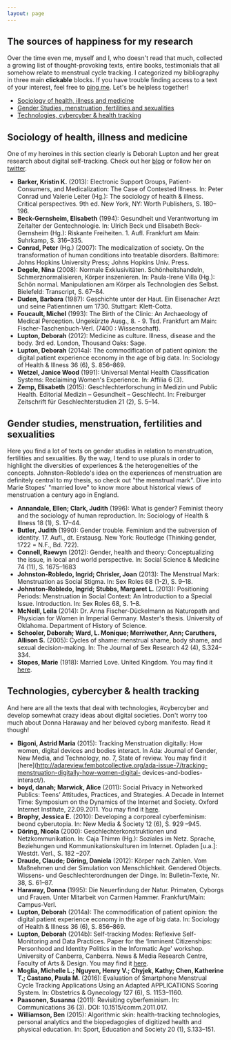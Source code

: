 ```yaml
---
layout: page
---
```


## The sources of happiness for my research

Over the time even me, myself and I, who doesn't read that much, collected a growing list of thought-provoking texts, entire books, testimonials that all somehow relate to menstrual cycle tracking. I categorized my bibliography in three main **clickable** blocks. If you have trouble finding access to a text of your interest, feel free to [ping me](mailto:marie@heartofcode.org). Let's be helpless together!

* [Sociology of health, illness and medicine](#him)
* [Gender Studies, menstruation, fertilities and sexualities](#gmf)
* [Technologies, cybercyber & health tracking](#tcc)

## <a name="him"></a>Sociology of health, illness and medicine

One of my heroines in this section clearly is Deborah Lupton and her great research about digital self-tracking. Check out her [blog](https://simplysociology.wordpress.com/) or follow her on [twitter](https://twitter.com/DALupton).

*   **Barker, Kristin K.** (2013): Electronic Support Groups, Patient-Consumers, and Medicalization: The Case of Contested Illness. In: Peter Conrad und Valerie Leiter (Hg.): The sociology of health & illness. Critical perspectives. 9th ed. New York, NY: Worth Publishers, S. 180–196.   
*   **Beck-Gernsheim, Elisabeth** (1994): Gesundheit und Verantwortung im Zeitalter der Gentechnologie. In: Ulrich
Beck und Elisabeth Beck-Gernsheim (Hg.): Riskante Freiheiten. 1. Aufl. Frankfurt am Main:
Suhrkamp, S. 316–335.
*   **Conrad, Peter** (Hg.) (2007): The medicalization of society. On the transformation of human conditions into treatable disorders. Baltimore: Johns Hopkins University Press; Johns Hopkins Univ. Press.
*   **Degele, Nina** (2008): Normale Exklusivitäten. Schönheitshandeln, Schmerznormalisieren, Körper inszenieren. In: Paula-Irene Villa (Hg.): Schön normal. Manipulationen am Körper als Technologien des Selbst.
Bielefeld: Transcript, S. 67–84.
*   **Duden, Barbara** (1987): Geschichte unter der Haut. Ein Eisenacher Arzt und seine Patientinnen um 1730. Stuttgart: Klett-Cotta.
*   **Foucault, Michel** (1993): The Birth of the Clinic: An Archaeology of Medical Perception. Ungekürzte Ausg., 8. - 9. Tsd. Frankfurt am Main: Fischer-Taschenbuch-Verl. (7400 : Wissenschaft).
*   **Lupton, Deborah** (2012): Medicine as culture. Illness, disease and the body. 3rd ed. London, Thousand Oaks: Sage.
*   **Lupton, Deborah** (2014a): The commodification of patient opinion: the digital patient experience economy in the age of big data. In: Sociology of Health & Illness 36 (6), S. 856–869.
*   **Wetzel, Janice Wood** (1991): Universal Mental Health Classification Systems: Reclaiming Women's Experience. In: Affilia 6 (3).
*   **Zemp, Elisabeth** (2015): Geschlechterforschung in Medizin und Public Health. Editorial Medizin – Gesundheit – Geschlecht. In: Freiburger Zeitschrift für Geschlechterstudien 21 (2), S. 5–14.  

## <a name="gmf"></a>Gender studies, menstruation, fertilities and sexualities

Here you find a lot of texts on gender studies in relation to menstruation, fertilities and sexualities. By the way, I tend to use plurals in order to highlight the diversities of experiences & the heterogeneities of the concepts. Johnston-Robledo's idea on the experiences of  menstruation are definitely central to my thesis, so check out "the menstrual mark". Dive into Marie Stopes' "married love" to know more about historical views of menstruation a century ago in England.

*   **Annandale, Ellen; Clark, Judith** (1996): What is gender? Feminist theory and the sociology of human reproduction. In: Sociology of Health & Illness 18 (1), S. 17–44.
*   **Butler, Judith** (1990): Gender trouble. Feminism and the subversion of identity. 17. Aufl., dt. Erstausg. New York: Routledge (Thinking gender, 1722 = N.F., Bd. 722).
*   **Connell, Raewyn** (2012): Gender, health and theory: Conceptualizing the issue, in local and world perspective. In: Social Science & Medicine 74 (11), S. 1675–1683
*   **Johnston-Robledo, Ingrid; Chrisler, Joan** (2013): The Menstrual Mark: Menstruation as Social Stigma. In: Sex Roles 68 (1-2), S. 9–18.
*   **Johnston-Robledo, Ingrid; Stubbs, Margaret L.** (2013): Positioning Periods: Menstruation in Social Context: An Introduction to a Special Issue. Introduction. In: Sex Roles 68, S. 1–8.
*   **McNeill, Leila** (2014): Dr. Anna Fischer-Dückelmann as Naturopath and Physician for Women in Imperial Germany. Master's thesis. University of Oklahoma. Department of History of Science.
*   **Schooler, Deborah; Ward, L. Monique; Merriwether, Ann; Caruthers, Allison S.** (2005): Cycles of shame: menstrual shame, body shame, and sexual decision-making. In: The Journal of Sex Research 42 (4), S.324–334.
*   **Stopes, Marie** (1918): Married Love. United Kingdom. You may find it [here](http://www.digital.library.upenn.edu/women/stopes/married/1918.html).

## <a name="tcc"></a>Technologies, cybercyber & health tracking

And here are all the texts that deal with technologies, #cybercyber and develop somewhat crazy ideas about digital societies. Don't worry too much about Donna Haraway and her beloved cyborg manifesto. Read it though!

*   **Bigoni, Astrid Maria** (2015): Tracking Menstruation digitally: How women, digital devices and bodies interact. In Ada: Journal of Gender, New Media, and Technology, no. 7, State of review. You may find it [here](http://adareview.fembotcollective.org/ada-issue-7/tracking-menstruation-digitally-how-women-digital-
devices-and-bodies-interact/).
*   **boyd, danah; Marwick, Alice** (2011): Social Privacy in Networked Publics: Teens’ Attitudes, Practices, and Strategies. A Decade in Internet Time: Symposium on the Dynamics of the Internet and Society. Oxford Internet Institute, 22.09.2011. You may find it [here](https://papers.ssrn.com/sol3/papers.cfm?abstract_id=1925128).
*   **Brophy, Jessica E.** (2010): Developing a corporeal cyberfeminism: beond cyberutopia. In: New Media & Society 12 (6), S. 929 –945.
*   **Döring, Nicola** (2000): Geschlechterkonstruktionen und Netzkommunikation. In: Caja Thimm (Hg.): Soziales im Netz. Sprache, Beziehungen und Kommunikationskulturen im Internet. Opladen [u.a.]: Westdt. Verl., S. 182 –207.
*   **Draude, Claude; Döring, Daniela** (2012): Körper nach Zahlen. Vom Maßnehmen und der Simulation von Menschlichkeit. Gendered Objects. Wissens- und Geschlechterordnungen der Dinge. In: Bulletin-Texte, Nr. 38, S. 61–87.
*   **Haraway, Donna** (1995): Die Neuerfindung der Natur. Primaten, Cyborgs und Frauen. Unter Mitarbeit von Carmen Hammer. Frankfurt/Main: Campus-Verl.
*   **Lupton, Deborah** (2014a): The commodification of patient opinion: the digital patient experience economy in the age of big data. In: Sociology of Health & Illness 36 (6), S. 856–869.
*   **Lupton, Deborah** (2014b): Self-tracking Modes: Reflexive Self-Monitoring and Data Practices. Paper for the ‘Imminent Citizenships: Personhood and Identity Politics in the Informatic Age' workshop. University of Canberra, Canberra. News & Media Research Centre, Faculty of Arts & Design. You may find it [here](http://ssrn.com/abstract=2483549).
*   **Moglia, Michelle L.; Nguyen, Henry V.; Chyjek, Kathy; Chen, Katherine T.; Castano, Paula M.** (2016): Evaluation of Smartphone Menstrual Cycle Tracking Applications Using an Adapted APPLICATIONS Scoring System. In: Obstetrics & Gynecology 127 (6), S. 1153–1160.
*   **Paasonen, Susanna** (2011): Revisiting cyberfeminism. In: Communications 36 (3). DOI: 10.1515/comm.2011.017.
*   **Williamson, Ben** (2015): Algorithmic skin: health-tracking technologies, personal analytics and the biopedagogies of digitized health and physical education. In: Sport, Education and Society 20 (1), S.133–151.
